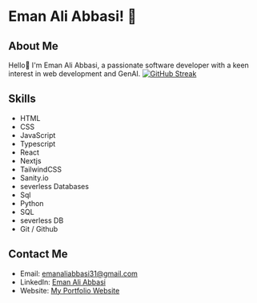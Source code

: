 # Eman Ali Abbasi! 👋

## About Me
Hello👋 I'm Eman Ali Abbasi, a passionate software developer with a keen interest in web development and GenAI.
[![GitHub Streak](https://streak-stats.demolab.com?user=bro-maanii)](https://git.io/streak-stats)


## Skills
- HTML
- CSS
- JavaScript
- Typescript 
- React 
- Nextjs 
- TailwindCSS
- Sanity.io
- severless Databases
- Sql
- Python
- SQL
- severless DB
- Git / Github

## Contact Me
- Email: [emanaliabbasi31@gmail.com](mailto:emanaliabbasi31@gmail.com)
- LinkedIn: [Eman Ali Abbasi](https://www.linkedin.com/in/eman-ali-abbasi-937932237/)
- Website: [My Portfolio Website](https://emaanabbasi-portfolio.vercel.app/)


